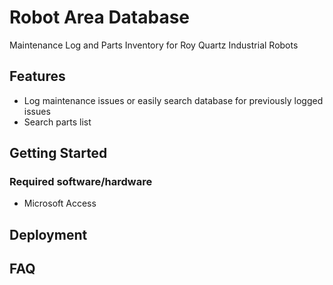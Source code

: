 # Robot Area Database
Maintenance Log and Parts Inventory for Roy Quartz Industrial Robots

## Features
* Log maintenance issues or easily search database for previously logged issues
* Search parts list

## Getting Started
### Required software/hardware
* Microsoft Access 

## Deployment

## FAQ
